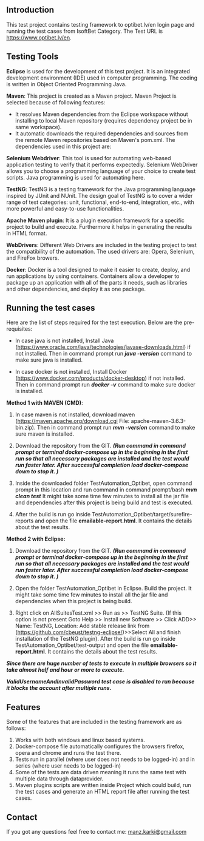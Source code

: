 ## Introduction
This test project contains testing framework to optibet.lv/en login page and running the test cases from IsoftBet Category. The Test URL is https://www.optibet.lv/en.

## Testing Tools
**Eclipse** is used for the development of this test project. It is an integrated development environment (IDE) used in computer programming. The coding is written in Object Oriented Programming Java.

**Maven**: This project is created as a Maven project. Maven Project is selected because of following features:
- It resolves Maven dependencies from the Eclipse workspace without installing to local Maven repository (requires dependency project be in same workspace).
- It automatic downloads the required dependencies and sources from the remote Maven repositories based on Maven's pom.xml. The dependencies used in this project are:

**Selenium Webdriver**: This tool is used for automating web-based application testing to verify that it performs expectedly. Selenium WebDriver allows you to choose a programming language of your choice to create test scripts. Java programming is used for automating here.

**TestNG**: TestNG is a testing framework for the Java programming language inspired by JUnit and NUnit. The design goal of TestNG is to cover a wider range of test categories: unit, functional, end-to-end, integration, etc., with more powerful and easy-to-use functionalities.

**Apache Maven plugin**: It is a plugin execution framework for a specific project to build and execute. Furthermore it helps in generating the results in HTML format.

**WebDrivers**: Different Web Drivers are included in the testing project to test the compatibility of the automation. The used drivers are: Opera, Selenium, and FireFox browers.

**Docker**: Docker is a tool designed to make it easier to create, deploy, and run applications by using containers. Containers allow a developer to package up an application with all of the parts it needs, such as libraries and other dependencies, and deploy it as one package.

## Running the test cases
Here are the list of steps required for the test execution. Below are the pre-requisites:

- In case java is not installed, Install Java (https://www.oracle.com/java/technologies/javase-downloads.html) if not installed. Then in command prompt run 
***java -version*** 
command to make sure java is installed.

- In case docker is not installed, Install Docker (https://www.docker.com/products/docker-desktop) if not installed. Then in command prompt run 
***docker -v*** 
command to make sure docker is installed.


**Method 1 with MAVEN (CMD)**:
1. In case maven is not installed, download maven (https://maven.apache.org/download.cgi File: apache-maven-3.6.3-bin.zip). Then in command prompt run 
***mvn -version*** 
command to make sure maven is installed.

2. Download the repository from the GIT.
***(Run command in command prompt or terminal
docker-compose up 
in the beginning in the first run so that all necessary packages are installed and the test would run faster later. After successful completion load
docker-compose down
to stop it.
)***

3. Inside the downloaded folder TestAutomation_Optibet, open command prompt in this location  and run command in command prompt/bash
***mvn clean test*** 
It might take some time few minutes to install all the jar file and dependencies after this project is being build and test is executed. 

4. After the build is run go inside TestAutomation_Optibet/target/surefire-reports and open the file **emailable-report.html**. It contains the details about the test results.

**Method 2 with Eclipse:**
1. Download the repository from the GIT.
***(Run command in command prompt or terminal
docker-compose up 
in the beginning in the first run so that all necessary packages are installed and the test would run faster later. After successful completion load
docker-compose down
to stop it.
)***

2. Open the folder TestAutomation_Optibet in Eclipse. Build the project. It might take some time few minutes to install all the jar file and dependencies when this project is being build.

3. Right click on AllSuitesTest.xml >> Run as >> TestNG Suite. (If this option is not present Goto Help >> Install new Software >> Click ADD>> Name: TestNG, Location: Add stable release link from (https://github.com/cbeust/testng-eclipse/)>>Select All and finish installation of the TestNG plugin). After the build is run go inside TestAutomation_Optibet/test-output and open the file **emailable-report.html**. It contains the details about the test results.

***Since there are huge number of tests to execute in multiple browsers so it take almost half and hour or more to execute.***

***ValidUsernameAndInvalidPassword test case is disabled to run because it blocks the account after multiple runs.***


## Features
Some of the features that are included in the testing framework are as follows:
1. Works with both windows and linux based systems.
2. Docker-compose file automatically configures the browsers firefox, opera and chrome and runs the test there.
3. Tests run in parallel (where user does not needs to be logged-in) and in series (where user needs to be logged-in)
4. Some of the tests are data driven meaning it runs the same test with multiple data through dataprovider.
5. Maven plugins scripts are written inside Project which could build, run the test cases and generate an HTML report file after running the test cases.

## Contact
If you got any questions feel free to contact me: manz.karki@gmail.com